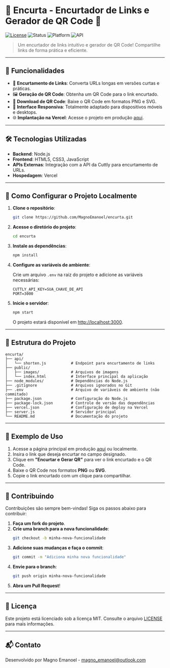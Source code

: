 # 🚀 Encurta - Encurtador de Links e Gerador de QR Code 📱

[![License](https://img.shields.io/badge/license-MIT-green)](LICENSE) ![Status](https://img.shields.io/badge/status-Finalizado-brightgreen) ![Platform](https://img.shields.io/badge/platform-Vercel-blue) ![API](https://img.shields.io/badge/API-Cuttly-orange)

> Um encurtador de links intuitivo e gerador de QR Code! Compartilhe links de forma prática e eficiente.

---

## 📌 Funcionalidades

- 🔗 **Encurtamento de Links**: Converta URLs longas em versões curtas e práticas.
- 🖼️ **Geração de QR Code**: Obtenha um QR Code para o link encurtado.
- 💾 **Download de QR Code**: Baixe o QR Code em formatos PNG e SVG.
- 📱 **Interface Responsiva**: Totalmente adaptado para dispositivos móveis e desktops.
- 🌐 **Implantação na Vercel**: Acesse o projeto em produção [aqui](https://encurta-mocha.vercel.app/).

---

## 🛠️ Tecnologias Utilizadas

- **Backend**: Node.js
- **Frontend**: HTML5, CSS3, JavaScript
- **APIs Externas**: Integração com a API da Cuttly para encurtamento de URLs.
- **Hospedagem**: Vercel

---

## 🚀 Como Configurar o Projeto Localmente

1. **Clone o repositório**:
   ```bash
   git clone https://github.com/MagnoEmanoel/encurta.git
   ```

2. **Acesse o diretório do projeto**:
   ```bash
   cd encurta
   ```

3. **Instale as dependências**:
   ```bash
   npm install
   ```

4. **Configure as variáveis de ambiente**:

   Crie um arquivo `.env` na raiz do projeto e adicione as variáveis necessárias:
   ```
   CUTTLY_API_KEY=SUA_CHAVE_DE_API
   PORT=3000
   ```

5. **Inicie o servidor**:
   ```bash
   npm start
   ```

   O projeto estará disponível em [http://localhost:3000](http://localhost:3000).

---

## 📂 Estrutura do Projeto

```
encurta/
├── api/
│   └── shorten.js           # Endpoint para encurtamento de links
├── public/
│   ├── images/              # Arquivos de imagens
│   └── index.html           # Interface principal da aplicação
├── node_modules/            # Dependências do Node.js
├── .gitignore               # Arquivos ignorados no Git
├── .env                     # Arquivo de variáveis de ambiente (não commitado)
├── package.json             # Configuração do Node.js
├── package-lock.json        # Controle de versão das dependências
├── vercel.json              # Configuração de deploy na Vercel
├── server.js                # Servidor principal
└── README.md                # Documentação do projeto
```

---

## 📝 Exemplo de Uso

1. Acesse a página principal em produção [aqui](https://encurta-mocha.vercel.app/) ou localmente.
2. Insira o link que deseja encurtar no campo designado.
3. Clique em **"Encurtar e Gerar QR"** para ver o link encurtado e o QR Code.
4. Baixe o QR Code nos formatos **PNG** ou **SVG**.
5. Copie o link encurtado com um clique para compartilhar.

---

## 🤝 Contribuindo

Contribuições são sempre bem-vindas! Siga os passos abaixo para contribuir:

1. **Faça um fork do projeto**.
2. **Crie uma branch para a nova funcionalidade**:
   ```bash
   git checkout -b minha-nova-funcionalidade
   ```
3. **Adicione suas mudanças e faça o commit**:
   ```bash
   git commit -m "Adiciona minha nova funcionalidade"
   ```
4. **Envie para o branch**:
   ```bash
   git push origin minha-nova-funcionalidade
   ```
5. **Abra um Pull Request**!

---

## 📄 Licença

Este projeto está licenciado sob a licença MIT. Consulte o arquivo [LICENSE](LICENSE) para mais informações.

---

## 📬 Contato

Desenvolvido por Magno Emanoel - [magno_emanoel@outlook.com](mailto:magno_emanoel@outlook.com)

